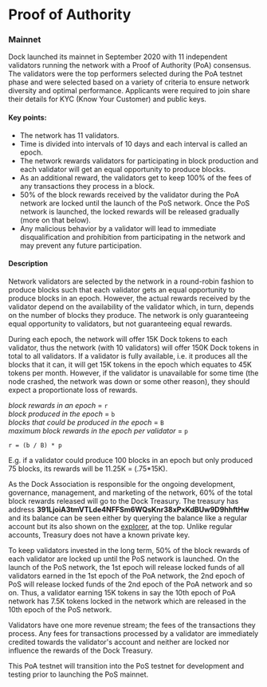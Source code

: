 # Proof of Authority

### Mainnet

Dock launched its mainnet in September 2020 with 11 independent validators running the network with a Proof of Authority \(PoA\) consensus. The validators were the top performers selected during the PoA testnet phase and were selected based on a variety of criteria to ensure network diversity and optimal performance. Applicants were required to join share their details for KYC \(Know Your Customer\) and public keys.

#### **Key points:**

* The network has 11 validators.
* Time is divided into intervals of 10 days and each interval is called an epoch.
* The network rewards validators for participating in block production and each validator will get an equal opportunity to produce blocks.
* As an additional reward, the validators get to keep 100% of the fees of any transactions they process in a block.
* 50% of the block rewards received by the validator during the PoA network are locked until the launch of the PoS network. Once the PoS network is launched, the locked rewards will be released gradually \(more on that below\).
* Any malicious behavior by a validator will lead to immediate disqualification and prohibition from participating in the network and may prevent any future participation.

#### **Description**

Network validators are selected by the network in a round-robin fashion to produce blocks such that each validator gets an equal opportunity to produce blocks in an epoch. However, the actual rewards received by the validator depend on the availability of the validator which, in turn, depends on the number of blocks they produce. The network is only guaranteeing equal opportunity to validators, but not guaranteeing equal rewards. 

During each epoch, the network will offer 15K Dock tokens to each validator, thus the network \(with 10 validators\) will offer 150K Dock tokens in total to all validators. If a validator is fully available, i.e. it produces all the blocks that it can, it will get 15K tokens in the epoch which equates to 45K tokens per month. However, if the validator is unavailable for some time \(the node crashed, the network was down or some other reason\), they should expect a proportionate loss of rewards.

_block rewards in an epoch_ = `r`   
_block produced in the epoch_ = `b`   
_blocks that could be produced in the epoch_ = `B`   
_maximum block rewards in the epoch per validator_ = `p`

```text
r = (b / B) * p
```

E.g. if a validator could produce 100 blocks in an epoch but only produced 75 blocks, its rewards will be 11.25K = \(.75\*15K\).

As the Dock Association is responsible for the ongoing development, governance, management, and marketing of the network, 60% of the total block rewards released will go to the Dock Treasury. The treasury has address **391LjoiA3tmVTLde4NFFSm6WQsKnr38xPxKdBUw9D9hhftHw** and its balance can be seen either by querying the balance like a regular account but its also shown on the [explorer](https://fe.dock.io/#/explorer), at the top. Unlike regular accounts, Treasury does not have a known private key. 

To keep validators invested in the long term, 50% of the block rewards of each validator are locked up until the PoS network is launched. On the launch of the PoS network, the 1st epoch will release locked funds of all validators earned in the 1st epoch of the PoA network, the 2nd epoch of PoS will release locked funds of the 2nd epoch of the PoA network and so on. Thus, a validator earning 15K tokens in say the 10th epoch of PoA network has 7.5K tokens locked in the network which are released in the 10th epoch of the PoS network. 

Validators have one more revenue stream; the fees of the transactions they process. Any fees for transactions processed by a validator are immediately credited towards the validator's account and neither are locked nor influence the rewards of the Dock Treasury.

This PoA testnet will transition into the PoS testnet for development and testing prior to launching the PoS mainnet.



